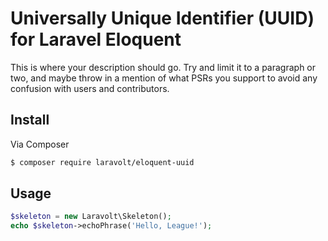 # Universally Unique Identifier (UUID) for Laravel Eloquent

This is where your description should go. Try and limit it to a paragraph or two, and maybe throw in a mention of what
PSRs you support to avoid any confusion with users and contributors.

## Install

Via Composer

``` bash
$ composer require laravolt/eloquent-uuid
```

## Usage

``` php
$skeleton = new Laravolt\Skeleton();
echo $skeleton->echoPhrase('Hello, League!');
```
